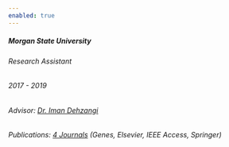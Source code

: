```yaml
---
enabled: true
---
```

<h5>Morgan State University</h5>
<div class="space-between">
    <h6>Research Assistant</h6>
    <h6>2017 - 2019</h6>
</div>
<h6>Advisor: <a href="https://cs.camden.rutgers.edu/faculty-staff/iman-dehzangi-ph-d/" target="_blank"> Dr. Iman Dehzangi</a></h6>
<h6>Publications: <a href="/publications/?utm_source=roydipta.com&utm_medium=about-page">4 Journals</a> (Genes, Elsevier, IEEE Access, Springer)</h6>